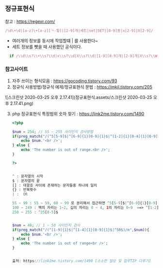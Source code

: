## 정규표현식

참고 : https://regexr.com/

```ruby
/\d\+\d|[a-z]\+[a-z][ㄱ-힣]|[2-9]개|세트|set|SET|[0-9]종|x[2-9]|X[2-9]/
```

- 여러개의 정보를 동시에 작업할떄 | 를 사용한다~
- 세트 정보를 뺏을 때 사용했던 공식이다.

```ruby
  if /\\d\\s?\\+\\s?\\d|x\\s?\\d|X\\s?\\d|[1-9][0-9]개|[2-9]개|X\\s?\\W|x\\s?\\W|올딜전|기프트박스|모음전|SSG 스페셜|set|SET|세트|[1-9][0-9]종|[2-9]종/.match(title).present?
```





### 참고사이트

1. 자주 쓰이는 형식모음 : https://gocoding.tistory.com/93
2. 정규식 사용방법/정규식 예제/정규표현식 문법 : https://mkil.tistory.com/205

![스크린샷 2020-03-25 오후 2.17.41](정규표현식.assets/스크린샷 2020-03-25 오후 2.17.41.png)

3. php 정규표현식 특정범위 숫자 찾기 : https://link2me.tistory.com/1490

   ```php
   <?php
   
   $num = 254; // 55 ~ 255 사이인지 검사방법
   if(preg_match("/(^5[5-9]$|^[6-9]{1}[0-9]{1}$|^[1-2]{1}[0-4]{1}[0-9]{1}$|^25[0-5]$)/",$num)){
       echo $num.'<br />';
   } else {
       echo 'The number is out of range.<br />';
   }
   
   ?>
   
   
   ^ : 문자열의 시작
   $ : 문자열의 끝
   [] : 대괄호 사이에 존재하는 문자들중 하나에 일치
   {} : 반복횟수
   | :  OR
   
   55 ~ 99 : 55 ~ 59, 60 ~ 99 로 분리해서 접근하면 ^5[5-9]$|^[6-9]{1}[0-9]{1}$
   100 ~ 249 : 백의 자리는 1~2, 십의 자리는 0 ~ 4, 1의 자리는 0~9  ==> ^[1-2]{1}[0-4]{1}[0-9]{1}$
   250 ~ 255 : ^25[0-5]$
   
   
   $num = 48; // 1 ~ 50 사이인지 검사
   if(preg_match("/(^[1-9]{1}$|^[1-4]{1}[0-9]{1}$|^50$)/m",$num)){
       echo $num.'<br />';
   } else {
       echo 'The number is out of range<br />';
   }
   
   
   출처: https://link2me.tistory.com/1490 [소소한 일상 및 업무TIP 다루기]
   ```

   
